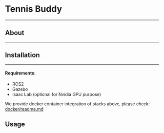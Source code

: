 # Tennis Buddy

---

## About

---


## Installation

---

#### Requirements: 
  - ROS2
  - Gazebo
  - Isaac Lab (optional for Nvidia GPU purpose)

We provide docker container integration of stacks above, please check:
[docker/readme.md](docker/README.md)

## Usage